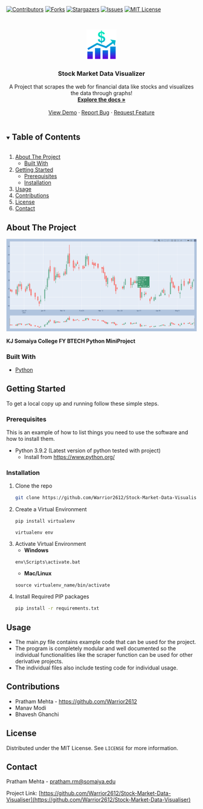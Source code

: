 <!-- PROJECT SHIELDS -->
[![Contributors][contributors-shield]][contributors-url]
[![Forks][forks-shield]][forks-url]
[![Stargazers][stars-shield]][stars-url]
[![Issues][issues-shield]][issues-url]
[![MIT License][license-shield]][license-url]

<!-- PROJECT LOGO -->
<br />
<p align="center">
  <a href="https://github.com/Warrior2612/Stock-Market-Data-Visualiser">
    <img src="images/logo.png" alt="Logo" width="80" height="80">
  </a>

  <h3 align="center">Stock Market Data Visualizer</h3>

  <p align="center">
    A Project that scrapes the web for financial data like stocks and visualizes the data through graphs!
    <br />
    <a href="https://github.com/Warrior2612/Stock-Market-Data-Visualiser"><strong>Explore the docs »</strong></a>
    <br />
    <br />
    <a href="https://github.com/Warrior2612/Stock-Market-Data-Visualiser">View Demo</a>
    ·
    <a href="https://github.com/Warrior2612/Stock-Market-Data-Visualiser/issues">Report Bug</a>
    ·
    <a href="https://github.com/Warrior2612/Stock-Market-Data-Visualiser/issues">Request Feature</a>
  </p>
</p>



<!-- TABLE OF CONTENTS -->
<details open="open">
  <summary><h2 style="display: inline-block">Table of Contents</h2></summary>
  <ol>
    <li>
      <a href="#about-the-project">About The Project</a>
      <ul>
        <li><a href="#built-with">Built With</a></li>
      </ul>
    </li>
    <li>
      <a href="#getting-started">Getting Started</a>
      <ul>
        <li><a href="#prerequisites">Prerequisites</a></li>
        <li><a href="#installation">Installation</a></li>
      </ul>
    </li>
    <li><a href="#usage">Usage</a></li>
    <li><a href="#contributing">Contributions</a></li>
    <li><a href="#license">License</a></li>
    <li><a href="#contact">Contact</a></li>
  </ol>
</details>



<!-- ABOUT THE PROJECT -->
## About The Project

[![Product Name Screen Shot][product-screenshot]](https://example.com)

**KJ Somaiya College FY BTECH Python MiniProject**


### Built With

* [Python](https://www.python.org/)



<!-- GETTING STARTED -->
## Getting Started

To get a local copy up and running follow these simple steps.

### Prerequisites

This is an example of how to list things you need to use the software and how to install them.
* Python 3.9.2 (Latest version of python tested with project)
  * Install from <a>https://www.python.org/<a>

### Installation

1. Clone the repo
   ```sh
   git clone https://github.com/Warrior2612/Stock-Market-Data-Visualiser
   ```
2. Create a Virtual Environment
   ```
   pip install virtualenv
   ```
   ```
   virtualenv env
   ```
3. Activate Virtual Environment
   - **Windows**
   ```
   env\Scripts\activate.bat
   ```
   - **Mac/Linux**
   ```
   source virtualenv_name/bin/activate
   ```
4. Install Required PIP packages
   ```sh
   pip install -r requirements.txt
   ```



<!-- USAGE EXAMPLES -->
## Usage

- The main.py file contains example code that can be used for the project. 
- The program is completely modular and well documented so the individual functionalities like the scraper function can be used for other derivative projects.
- The individual files also include testing code for individual usage.

  
  
<!-- CONTRIBUTING -->
## Contributions
- Pratham Mehta - <a>https://github.com/Warrior2612</a>
- Manav Modi
- Bhavesh Ghanchi
  
  
  
<!-- LICENSE -->
## License

Distributed under the MIT License. See `LICENSE` for more information.



<!-- CONTACT -->
## Contact

Pratham Mehta - pratham.rm@somaiya.edu

Project Link: [https://github.com/Warrior2612/Stock-Market-Data-Visualiser](https://github.com/Warrior2612/Stock-Market-Data-Visualiser)




<!-- MARKDOWN LINKS & IMAGES -->
[contributors-shield]: https://img.shields.io/github/contributors/Warrior2612/Stock-Market-Data-Visualiser.svg?style=for-the-badge
[contributors-url]: https://github.com/Warrior2612/Stock-Market-Data-Visualiser/graphs/contributors
[forks-shield]: https://img.shields.io/github/forks/Warrior2612/Stock-Market-Data-Visualiser.svg?style=for-the-badge
[forks-url]: https://github.com/Warrior2612/Stock-Market-Data-Visualiser/network/members
[stars-shield]: https://img.shields.io/github/stars/Warrior2612/Stock-Market-Data-Visualiser.svg?style=for-the-badge
[stars-url]: https://github.com/Warrior2612/Stock-Market-Data-Visualiser/stargazers
[issues-shield]: https://img.shields.io/github/issues/Warrior2612/Stock-Market-Data-Visualiser.svg?style=for-the-badge
[issues-url]: https://github.com/Warrior2612/Stock-Market-Data-Visualiser/issues
[license-shield]: https://img.shields.io/github/license/Warrior2612/Stock-Market-Data-Visualiser?label=license&style=for-the-badge
[license-url]: https://github.com/Warrior2612/Stock-Market-Data-Visualiser/blob/main/LICENSE.txt
[product-screenshot]: images/screenshot.png
